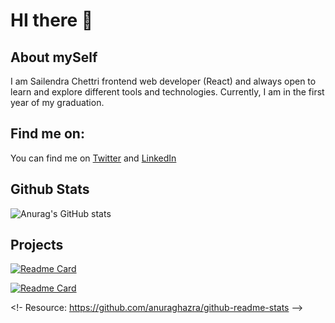 # HI there 👋 


## About mySelf

I am Sailendra Chettri frontend web developer (React) and always open to learn and explore different tools and technologies. Currently, I am in the first year of my graduation.

## Find me on:

You can find me on [Twitter](https://www.twitter.com/sailendrchettri) and [LinkedIn](https://www.linkedin.com/in/sailendrachettri)

## Github Stats
![Anurag's GitHub stats](https://github-readme-stats.vercel.app/api?username=sailendrachettri&hide=contribs,prs&show_icons=true&theme=radical)


## Projects 
[![Readme Card](https://github-readme-stats.vercel.app/api/pin/?username=sailendrachettri&repo=react-portfolio&show_owner=true)](https://github.com/sailendrachettri/react-portfolio)

[![Readme Card](https://github-readme-stats.vercel.app/api/pin/?username=sailendrachettri&repo=e-learning&show_owner=true)](https://github.com/sailendrachettri/e-learning)

<!- Resource: https://github.com/anuraghazra/github-readme-stats  -->
